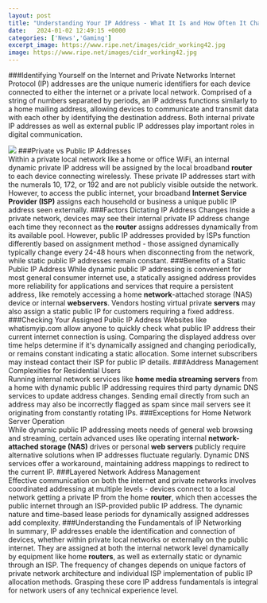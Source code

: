 ```yaml
---
layout: post
title: "Understanding Your IP Address - What It Is and How Often It Changes"
date:   2024-01-02 12:49:15 +0000
categories: ['News','Gaming']
excerpt_image: https://www.ripe.net/images/cidr_working42.jpg
image: https://www.ripe.net/images/cidr_working42.jpg
---
```


###Identifying Yourself on the Internet and Private Networks
Internet Protocol (IP) addresses are the unique numeric identifiers for each device connected to either the internet or a private local network. Comprised of a string of numbers separated by periods, an IP address functions similarly to a home mailing address, allowing devices to communicate and transmit data with each other by identifying the destination address. Both internal private IP addresses as well as external public IP addresses play important roles in digital communication.

![](https://operavps.com/wp-content/uploads/2022/01/What-is-an-IP-Address.jpg)
###Private vs Public IP Addresses  
Within a private local network like a home or office WiFi, an internal dynamic private IP address will be assigned by the local broadband **router** to each device connecting wirelessly. These private IP addresses start with the numerals 10, 172, or 192 and are not publicly visible outside the network. However, to access the public internet, your broadband **Internet Service Provider (ISP)** assigns each household or business a unique public IP address seen externally.
###Factors Dictating IP Address Changes
Inside a private network, devices may see their internal private IP address change each time they reconnect as the **router** assigns addresses dynamically from its available pool. However, public IP addresses provided by ISPs function differently based on assignment method - those assigned dynamically typically change every 24-48 hours when disconnecting from the network, while static public IP addresses remain constant. 
###Benefits of a Static Public IP Address
While dynamic public IP addressing is convenient for most general consumer internet use, a statically assigned address provides more reliability for applications and services that require a persistent address, like remotely accessing a home **network**-attached storage (NAS) device or internal **webservers**. Vendors hosting virtual private **servers** may also assign a static public IP for customers requiring a fixed address.
###Checking Your Assigned Public IP Address
Websites like whatismyip.com allow anyone to quickly check what public IP address their current internet connection is using. Comparing the displayed address over time helps determine if it's dynamically assigned and changing periodically, or remains constant indicating a static allocation. Some internet subscribers may instead contact their ISP for public IP details.
###Address Management Complexities for Residential Users  
Running internal network services like **home media streaming servers** from a home with dynamic public IP addressing requires third party dynamic DNS services to update address changes. Sending email directly from such an address may also be incorrectly flagged as spam since mail servers see it originating from constantly rotating IPs. 
###Exceptions for Home Network Server Operation  
While dynamic public IP addressing meets needs of general web browsing and streaming, certain advanced uses like operating internal **network-attached storage (NAS)** drives or personal **web servers** publicly require alternative solutions when IP addresses fluctuate regularly. Dynamic DNS services offer a workaround, maintaining address mappings to redirect to the current IP.
###Layered Network Address Management  
Effective communication on both the internet and private networks involves coordinated addressing at multiple levels - devices connect to a local network getting a private IP from the home **router**, which then accesses the public internet through an ISP-provided public IP address. The dynamic nature and time-based lease periods for dynamically assigned addresses add complexity.
###Understanding the Fundamentals of IP Networking  
In summary, IP addresses enable the identification and connection of devices, whether within private local networks or externally on the public internet. They are assigned at both the internal network level dynamically by equipment like home **routers**, as well as externally static or dynamic through an ISP. The frequency of changes depends on unique factors of private network architecture and individual ISP implementation of public IP allocation methods. Grasping these core IP address fundamentals is integral for network users of any technical experience level.
